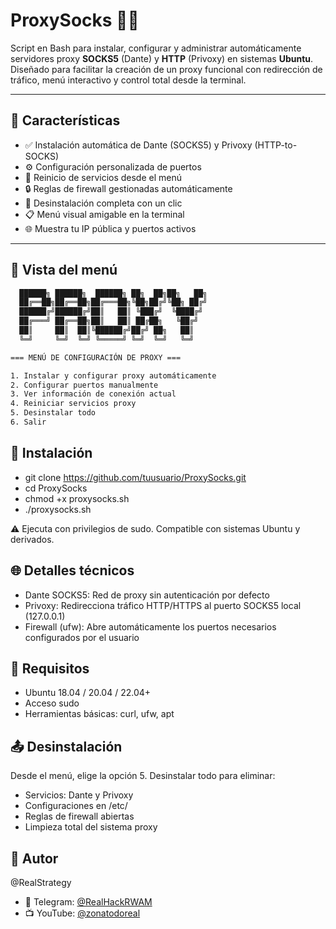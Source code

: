 # ProxySocks 🧦🔐

Script en Bash para instalar, configurar y administrar automáticamente servidores proxy **SOCKS5** (Dante) y **HTTP** (Privoxy) en sistemas **Ubuntu**. Diseñado para facilitar la creación de un proxy funcional con redirección de tráfico, menú interactivo y control total desde la terminal.

---

## 🧰 Características

- ✅ Instalación automática de Dante (SOCKS5) y Privoxy (HTTP-to-SOCKS)
- ⚙️ Configuración personalizada de puertos
- 🔁 Reinicio de servicios desde el menú
- 🔒 Reglas de firewall gestionadas automáticamente
- 🧹 Desinstalación completa con un clic
- 📋 Menú visual amigable en la terminal
- 🌐 Muestra tu IP pública y puertos activos

---

## 📸 Vista del menú

```bash
  ██████╗ ██████╗  ██████╗ ██╗  ██╗██╗   ██╗
  ██╔══██╗██╔══██╗██╔═══██╗╚██╗██╔╝╚██╗ ██╔╝
  ██████╔╝██████╔╝██║   ██║ ╚███╔╝  ╚████╔╝ 
  ██╔═══╝ ██╔══██╗██║   ██║ ██╔██╗   ╚██╔╝  
  ██║     ██║  ██║╚██████╔╝██╔╝ ██╗   ██║   
  ╚═╝     ╚═╝  ╚═╝ ╚═════╝ ╚═╝  ╚═╝   ╚═╝   

=== MENÚ DE CONFIGURACIÓN DE PROXY ===

1. Instalar y configurar proxy automáticamente
2. Configurar puertos manualmente
3. Ver información de conexión actual
4. Reiniciar servicios proxy
5. Desinstalar todo
6. Salir 
```

## 🚀 Instalación
- git clone https://github.com/tuusuario/ProxySocks.git
- cd ProxySocks
- chmod +x proxysocks.sh
- ./proxysocks.sh

⚠️ Ejecuta con privilegios de sudo. Compatible con sistemas Ubuntu y derivados.

## 🌐 Detalles técnicos
- Dante SOCKS5: Red de proxy sin autenticación por defecto
- Privoxy: Redirecciona tráfico HTTP/HTTPS al puerto SOCKS5 local (127.0.0.1)
- Firewall (ufw): Abre automáticamente los puertos necesarios configurados por el usuario

## 🔧 Requisitos
- Ubuntu 18.04 / 20.04 / 22.04+
- Acceso sudo
- Herramientas básicas: curl, ufw, apt

## 📤 Desinstalación
Desde el menú, elige la opción 5. 
Desinstalar todo para eliminar:
- Servicios: Dante y Privoxy
- Configuraciones en /etc/
- Reglas de firewall abiertas
- Limpieza total del sistema proxy

## 👤 Autor
@RealStrategy
- 📨 Telegram: [@RealHackRWAM](https://t.me/RealHackRWAM)
- 📺 YouTube: [@zonatodoreal](https://www.youtube.com/@zonatodoreal)


